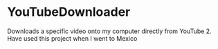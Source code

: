 # YouTubeDownloader
Downloads a specific video onto my computer directly from YouTube 2. Have used this project when I went to Mexico
